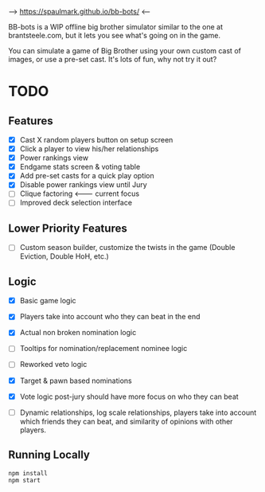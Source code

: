 --> https://spaulmark.github.io/bb-bots/ <--


BB-bots is a WIP offline big brother simulator similar to the one at brantsteele.com, but it lets you see what's going on in the game.

You can simulate a game of Big Brother using your own custom cast of images, or use a pre-set cast. It's lots of fun, why not try it out?

# TODO #

## Features ##
* [x] Cast X random players button on setup screen
* [x] Click a player to view his/her relationships
* [x] Power rankings view
* [x] Endgame stats screen & voting table 
* [x] Add pre-set casts for a quick play option 
* [x] Disable power rankings view until Jury
* [ ] Clique factoring <--- current focus
* [ ] Improved deck selection interface 

## Lower Priority Features ##
* [ ] Custom season builder, customize the twists in the game (Double Eviction, Double HoH, etc.)

## Logic ## 
* [x] Basic game logic
* [x] Players take into account who they can beat in the end
* [x] Actual non broken nomination logic
* [ ] Tooltips for nomination/replacement nominee logic
* [ ] Reworked veto logic
* [x] Target & pawn based nominations
* [x] Vote logic post-jury should have more focus on who they can beat
* [ ] Dynamic relationships, log scale relationships, players take into account which friends they can beat, and similarity of opinions with other players.



## Running Locally ## 
```
npm install
npm start
```
